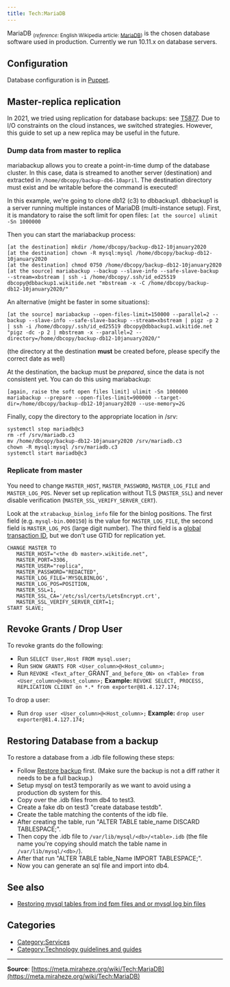 ```yaml
---
title: Tech:MariaDB
---
```


MariaDB <sub>(*reference:* English Wikipedia article: [MariaDB](https://meta.miraheze.org/wiki/w:MariaDB))</sub> is the chosen database software used in production. Currently we run 10.11.x on database servers.

## Configuration 

Database configuration is in [Puppet](/tech-docs/techpuppet).

## Master-replica replication 

In 2021, we tried using replication for database backups: see [T5877](https://meta.miraheze.org/wiki/phab:T5877). Due to I/O constraints on the cloud instances, we switched strategies. However, this guide to set up a new replica may be useful in the future.

### Dump data from master to replica 

mariabackup allows you to create a point-in-time dump of the database cluster. In this case, data is streamed to another server (destination) and extracted in `/home/dbcopy/backup-db6-10april`. The destination directory must exist and be writable before the command is executed!

In this example, we're going to clone db12 (c3) to dbbackup1. dbbackup1 is a server running multiple instances of MariaDB (multi-instance setup). First, it is mandatory to raise the soft limit for open files:
`[at the source] ulimit -Sn 1000000 `

Then you can start the mariabackup process:
```
[at the destination] mkdir /home/dbcopy/backup-db12-10january2020
[at the destination] chown -R mysql:mysql /home/dbcopy/backup-db12-10january2020
[at the destination] chmod 0750 /home/dbcopy/backup-db12-10january2020
[at the source] mariabackup --backup --slave-info --safe-slave-backup --stream=xbstream | ssh -i /home/dbcopy/.ssh/id_ed25519 dbcopy@dbbackup1.wikitide.net "mbstream -x -C /home/dbcopy/backup-db12-10january2020/"
```

An alternative (might be faster in some situations):
```
[at the source] mariabackup --open-files-limit=150000 --parallel=2 --backup --slave-info --safe-slave-backup --stream=xbstream | pigz -p 2 | ssh -i /home/dbcopy/.ssh/id_ed25519 dbcopy@dbbackup1.wikitide.net "pigz -dc -p 2 | mbstream -x --parallel=2 --directory=/home/dbcopy/backup-db12-10january2020/"
```
(the directory at the destination **must** be created before, please specify the correct date as well)

At the destination, the backup must be *prepared*, since the data is not consistent yet. You can do this using mariabackup:
```
[again, raise the soft open files limit] ulimit -Sn 1000000
mariabackup --prepare --open-files-limit=900000 --target-dir=/home/dbcopy/backup-db12-10january2020 --use-memory=2G
```

Finally, copy the directory to the appropriate location in /srv:
```
systemctl stop mariadb@c3
rm -rf /srv/mariadb.c3
mv /home/dbcopy/backup-db12-10january2020 /srv/mariadb.c3
chown -R mysql:mysql /srv/mariadb.c3
systemctl start mariadb@c3
```

### Replicate from master 

You need to change `MASTER_HOST`, `MASTER_PASSWORD`, `MASTER_LOG_FILE` and `MASTER_LOG_POS`. Never set up replication without TLS (`MASTER_SSL`) and never disable verification (`MASTER_SSL_VERIFY_SERVER_CERT`).

Look at the `xtrabackup_binlog_info` file for the binlog positions. The first field (e.g. `mysql-bin.000150`) is the value for `MASTER_LOG_FILE`, the second field is `MASTER_LOG_POS` (large digit number). The third field is a [global transaction ID](https://mariadb.com/kb/en/gtid/), but we don't use GTID for replication yet.

```
CHANGE MASTER TO 
   MASTER_HOST="<the db master>.wikitide.net", 
   MASTER_PORT=3306, 
   MASTER_USER="replica",  
   MASTER_PASSWORD="REDACTED", 
   MASTER_LOG_FILE='MYSQLBINLOG',
   MASTER_LOG_POS=POSITION,
   MASTER_SSL=1,
   MASTER_SSL_CA='/etc/ssl/certs/LetsEncrypt.crt',
   MASTER_SSL_VERIFY_SERVER_CERT=1;
START SLAVE;
```

## Revoke Grants / Drop User 

To revoke grants do the following:

* Run `SELECT User,Host FROM mysql.user;`
* Run `SHOW GRANTS FOR <User_column>@<Host_column>;`
* Run `REVOKE <Text_after_`GRANT`_and_before_ON> on <Table> from <User_column>@<Host_column>;`
**Example:** `REVOKE SELECT, PROCESS, REPLICATION CLIENT on *.* from exporter@81.4.127.174;`

To drop a user:
* Run `drop user <User_column>@<Host_column>;`
**Example:** `drop user exporter@81.4.127.174;`

## Restoring Database from a backup 

To restore a database from a .idb file following these steps:

* Follow [Restore backup](https://meta.miraheze.org/wiki/Tech:Bacula#Restoring_a_Backup) first. (Make sure the backup is not a diff rather it needs to be a full backup.)
* Setup mysql on test3 temporarily as we want to avoid using a production db system for this.
* Copy over the .idb files from db4 to test3.
* Create a fake db on test3 "create database testdb".
* Create the table matching the contents of the idb file.
* After creating the table, run "ALTER TABLE table_name DISCARD TABLESPACE;".
* Then copy the .idb file to `/var/lib/mysql/<db>/<table>.idb` (the file name you're copying should match the table name in `/var/lib/mysql/<db>/`).
* After that run "ALTER TABLE table_Name IMPORT TABLESPACE;".
* Now you can generate an sql file and import into db4.

## See also 

* [Restoring mysql tables from ind fpm files and or mysql log bin files](https://dba.stackexchange.com/questions/71596/restoring-mysql-tables-from-ibd-frm-and-mysqllogbin-files)

## Categories

* [Category:Services](https://meta.miraheze.org/wiki/Category:Services)
* [Category:Technology guidelines and guides](https://meta.miraheze.org/wiki/Category:Technology_guidelines_and_guides)

----
**Source**: [https://meta.miraheze.org/wiki/Tech:MariaDB](https://meta.miraheze.org/wiki/Tech:MariaDB)